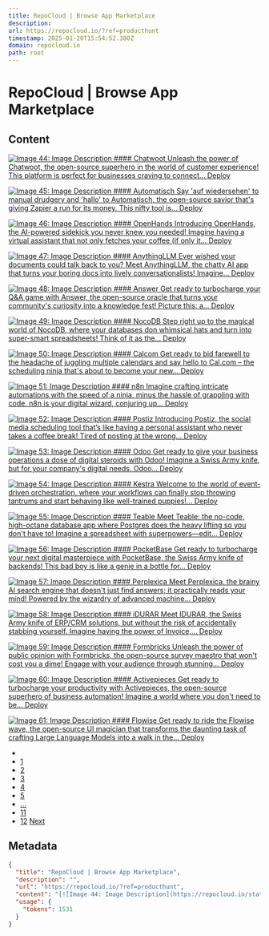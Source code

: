 ```yaml
---
title: RepoCloud | Browse App Marketplace
description: 
url: https://repocloud.io/?ref=producthunt
timestamp: 2025-01-20T15:54:52.380Z
domain: repocloud.io
path: root
---
```


# RepoCloud | Browse App Marketplace



## Content

[![Image 44: Image Description](https://repocloud.io/static/apps/chatwoot/assets/thumbnail.png) #### Chatwoot Unleash the power of Chatwoot, the open-source superhero in the world of customer experience! This platform is perfect for businesses craving to connect... Deploy](https://repocloud.io/details/?app_id=202)

[![Image 45: Image Description](https://repocloud.io/static/apps/automatisch/assets/thumbnail.png) #### Automatisch Say 'auf wiedersehen' to manual drudgery and 'hallo' to Automatisch, the open-source savior that's giving Zapier a run for its money. This nifty tool is... Deploy](https://repocloud.io/details/?app_id=251)

[![Image 46: Image Description](https://repocloud.io/static/apps/openhands/assets/thumbnail.png) #### OpenHands Introducing OpenHands, the AI-powered sidekick you never knew you needed! Imagine having a virtual assistant that not only fetches your coffee (if only it... Deploy](https://repocloud.io/details/?app_id=307)

[![Image 47: Image Description](https://repocloud.io/static/apps/anything-llm/assets/thumbnail3.png) #### AnythingLLM Ever wished your documents could talk back to you? Meet AnythingLLM, the chatty AI app that turns your boring docs into lively conversationalists! Imagine... Deploy](https://repocloud.io/details/?app_id=276)

[![Image 48: Image Description](https://repocloud.io/static/apps/answer/assets/thumbnail.png) #### Answer Get ready to turbocharge your Q&A game with Answer, the open-source oracle that turns your community's curiosity into a knowledge fest! Picture this: a... Deploy](https://repocloud.io/details/?app_id=104)

[![Image 49: Image Description](https://repocloud.io/static/apps/nocodb/assets/thumbnail.png) #### NocoDB Step right up to the magical world of NocoDB, where your databases don whimsical hats and turn into super-smart spreadsheets! Think of it as the... Deploy](https://repocloud.io/details/?app_id=100)

[![Image 50: Image Description](https://repocloud.io/static/apps/calcom/assets/thumbnail.png) #### Calcom Get ready to bid farewell to the headache of juggling multiple calendars and say hello to Cal.com – the scheduling ninja that's about to become your new... Deploy](https://repocloud.io/details/?app_id=97)

[![Image 51: Image Description](https://repocloud.io/static/apps/n8n/assets/thumbnail.png) #### n8n Imagine crafting intricate automations with the speed of a ninja, minus the hassle of grappling with code. n8n is your digital wizard, conjuring up... Deploy](https://repocloud.io/details/?app_id=85)

[![Image 52: Image Description](https://repocloud.io/static/apps/postiz/assets/thumbnail.png) #### Postiz Introducing Postiz, the social media scheduling tool that’s like having a personal assistant who never takes a coffee break! Tired of posting at the wrong... Deploy](https://repocloud.io/details/?app_id=335)

[![Image 53: Image Description](https://repocloud.io/static/apps/odoo/assets/thumbnail.png) #### Odoo Get ready to give your business operations a dose of digital steroids with Odoo! Imagine a Swiss Army knife, but for your company's digital needs. Odoo... Deploy](https://repocloud.io/details/?app_id=216)

[![Image 54: Image Description](https://repocloud.io/static/apps/kestra/assets/thumbnail2.png) #### Kestra Welcome to the world of event-driven orchestration, where your workflows can finally stop throwing tantrums and start behaving like well-trained puppies!... Deploy](https://repocloud.io/details/?app_id=332)

[![Image 55: Image Description](https://repocloud.io/static/apps/teable/assets/thumbnail.png) #### Teable Meet Teable: the no-code, high-octane database app where Postgres does the heavy lifting so you don't have to! Imagine a spreadsheet with superpowers—edit... Deploy](https://repocloud.io/details/?app_id=273)

[![Image 56: Image Description](https://repocloud.io/static/apps/pocketbase/assets/thumbnail.png) #### PocketBase Get ready to turbocharge your next digital masterpiece with PocketBase, the Swiss Army knife of backends! This bad boy is like a genie in a bottle for... Deploy](https://repocloud.io/details/?app_id=129)

[![Image 57: Image Description](https://repocloud.io/static/apps/perplexica/assets/thumbnail.png) #### Perplexica Meet Perplexica, the brainy AI search engine that doesn't just find answers; it practically reads your mind! Powered by the wizardry of advanced machine... Deploy](https://repocloud.io/details/?app_id=267)

[![Image 58: Image Description](https://repocloud.io/static/apps/idurar/assets/thumbnail.png) #### iDURAR Meet IDURAR, the Swiss Army knife of ERP/CRM solutions, but without the risk of accidentally stabbing yourself. Imagine having the power of Invoice,... Deploy](https://repocloud.io/details/?app_id=295)

[![Image 59: Image Description](https://repocloud.io/static/apps/formbricks/assets/thumbnail.png) #### Formbricks Unleash the power of public opinion with Formbricks, the open-source survey maestro that won't cost you a dime! Engage with your audience through stunning... Deploy](https://repocloud.io/details/?app_id=254)

[![Image 60: Image Description](https://repocloud.io/static/apps/activepieces/assets/thumbnail.png) #### Activepieces Get ready to turbocharge your productivity with Activepieces, the open-source superhero of business automation! Imagine a world where you don't need to be... Deploy](https://repocloud.io/details/?app_id=177)

[![Image 61: Image Description](https://repocloud.io/static/apps/flowise/assets/thumbnail.png) #### Flowise Get ready to ride the Flowise wave, the open-source UI magician that transforms the daunting task of crafting Large Language Models into a walk in the... Deploy](https://repocloud.io/details/?app_id=29)

*   [](https://repocloud.io/?page=1)
*   [1](https://repocloud.io/?ref=producthunt#)
*   [2](https://repocloud.io/?page=2)
*   [3](https://repocloud.io/?page=3)
*   [4](https://repocloud.io/?page=4)
*   [5](https://repocloud.io/?page=5)
*   [...](https://repocloud.io/?ref=producthunt#)
*   [11](https://repocloud.io/?page=11)
*   [12](https://repocloud.io/?page=12)
[Next](https://repocloud.io/?page=2)

## Metadata

```json
{
  "title": "RepoCloud | Browse App Marketplace",
  "description": "",
  "url": "https://repocloud.io/?ref=producthunt",
  "content": "[![Image 44: Image Description](https://repocloud.io/static/apps/chatwoot/assets/thumbnail.png) #### Chatwoot Unleash the power of Chatwoot, the open-source superhero in the world of customer experience! This platform is perfect for businesses craving to connect... Deploy](https://repocloud.io/details/?app_id=202)\n\n[![Image 45: Image Description](https://repocloud.io/static/apps/automatisch/assets/thumbnail.png) #### Automatisch Say 'auf wiedersehen' to manual drudgery and 'hallo' to Automatisch, the open-source savior that's giving Zapier a run for its money. This nifty tool is... Deploy](https://repocloud.io/details/?app_id=251)\n\n[![Image 46: Image Description](https://repocloud.io/static/apps/openhands/assets/thumbnail.png) #### OpenHands Introducing OpenHands, the AI-powered sidekick you never knew you needed! Imagine having a virtual assistant that not only fetches your coffee (if only it... Deploy](https://repocloud.io/details/?app_id=307)\n\n[![Image 47: Image Description](https://repocloud.io/static/apps/anything-llm/assets/thumbnail3.png) #### AnythingLLM Ever wished your documents could talk back to you? Meet AnythingLLM, the chatty AI app that turns your boring docs into lively conversationalists! Imagine... Deploy](https://repocloud.io/details/?app_id=276)\n\n[![Image 48: Image Description](https://repocloud.io/static/apps/answer/assets/thumbnail.png) #### Answer Get ready to turbocharge your Q&A game with Answer, the open-source oracle that turns your community's curiosity into a knowledge fest! Picture this: a... Deploy](https://repocloud.io/details/?app_id=104)\n\n[![Image 49: Image Description](https://repocloud.io/static/apps/nocodb/assets/thumbnail.png) #### NocoDB Step right up to the magical world of NocoDB, where your databases don whimsical hats and turn into super-smart spreadsheets! Think of it as the... Deploy](https://repocloud.io/details/?app_id=100)\n\n[![Image 50: Image Description](https://repocloud.io/static/apps/calcom/assets/thumbnail.png) #### Calcom Get ready to bid farewell to the headache of juggling multiple calendars and say hello to Cal.com – the scheduling ninja that's about to become your new... Deploy](https://repocloud.io/details/?app_id=97)\n\n[![Image 51: Image Description](https://repocloud.io/static/apps/n8n/assets/thumbnail.png) #### n8n Imagine crafting intricate automations with the speed of a ninja, minus the hassle of grappling with code. n8n is your digital wizard, conjuring up... Deploy](https://repocloud.io/details/?app_id=85)\n\n[![Image 52: Image Description](https://repocloud.io/static/apps/postiz/assets/thumbnail.png) #### Postiz Introducing Postiz, the social media scheduling tool that’s like having a personal assistant who never takes a coffee break! Tired of posting at the wrong... Deploy](https://repocloud.io/details/?app_id=335)\n\n[![Image 53: Image Description](https://repocloud.io/static/apps/odoo/assets/thumbnail.png) #### Odoo Get ready to give your business operations a dose of digital steroids with Odoo! Imagine a Swiss Army knife, but for your company's digital needs. Odoo... Deploy](https://repocloud.io/details/?app_id=216)\n\n[![Image 54: Image Description](https://repocloud.io/static/apps/kestra/assets/thumbnail2.png) #### Kestra Welcome to the world of event-driven orchestration, where your workflows can finally stop throwing tantrums and start behaving like well-trained puppies!... Deploy](https://repocloud.io/details/?app_id=332)\n\n[![Image 55: Image Description](https://repocloud.io/static/apps/teable/assets/thumbnail.png) #### Teable Meet Teable: the no-code, high-octane database app where Postgres does the heavy lifting so you don't have to! Imagine a spreadsheet with superpowers—edit... Deploy](https://repocloud.io/details/?app_id=273)\n\n[![Image 56: Image Description](https://repocloud.io/static/apps/pocketbase/assets/thumbnail.png) #### PocketBase Get ready to turbocharge your next digital masterpiece with PocketBase, the Swiss Army knife of backends! This bad boy is like a genie in a bottle for... Deploy](https://repocloud.io/details/?app_id=129)\n\n[![Image 57: Image Description](https://repocloud.io/static/apps/perplexica/assets/thumbnail.png) #### Perplexica Meet Perplexica, the brainy AI search engine that doesn't just find answers; it practically reads your mind! Powered by the wizardry of advanced machine... Deploy](https://repocloud.io/details/?app_id=267)\n\n[![Image 58: Image Description](https://repocloud.io/static/apps/idurar/assets/thumbnail.png) #### iDURAR Meet IDURAR, the Swiss Army knife of ERP/CRM solutions, but without the risk of accidentally stabbing yourself. Imagine having the power of Invoice,... Deploy](https://repocloud.io/details/?app_id=295)\n\n[![Image 59: Image Description](https://repocloud.io/static/apps/formbricks/assets/thumbnail.png) #### Formbricks Unleash the power of public opinion with Formbricks, the open-source survey maestro that won't cost you a dime! Engage with your audience through stunning... Deploy](https://repocloud.io/details/?app_id=254)\n\n[![Image 60: Image Description](https://repocloud.io/static/apps/activepieces/assets/thumbnail.png) #### Activepieces Get ready to turbocharge your productivity with Activepieces, the open-source superhero of business automation! Imagine a world where you don't need to be... Deploy](https://repocloud.io/details/?app_id=177)\n\n[![Image 61: Image Description](https://repocloud.io/static/apps/flowise/assets/thumbnail.png) #### Flowise Get ready to ride the Flowise wave, the open-source UI magician that transforms the daunting task of crafting Large Language Models into a walk in the... Deploy](https://repocloud.io/details/?app_id=29)\n\n*   [](https://repocloud.io/?page=1)\n*   [1](https://repocloud.io/?ref=producthunt#)\n*   [2](https://repocloud.io/?page=2)\n*   [3](https://repocloud.io/?page=3)\n*   [4](https://repocloud.io/?page=4)\n*   [5](https://repocloud.io/?page=5)\n*   [...](https://repocloud.io/?ref=producthunt#)\n*   [11](https://repocloud.io/?page=11)\n*   [12](https://repocloud.io/?page=12)\n[Next](https://repocloud.io/?page=2)",
  "usage": {
    "tokens": 1531
  }
}
```
